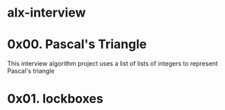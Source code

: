# alx-interview
# 0x00. Pascal's Triangle
This interview algorithm project uses a list of lists of integers to represent Pascal's triangle
# 0x01. lockboxes
